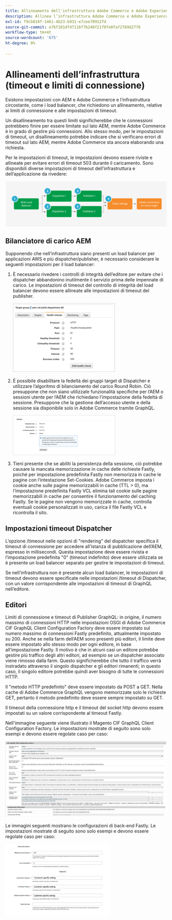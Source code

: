 ```yaml
---
title: Allineamento dell'infrastruttura Adobe Commerce e Adobe Experience Manager
description: Allinea l’infrastruttura Adobe Commerce e Adobe Experience Manager per impostare timeout e limiti di connessione accettabili.
exl-id: f9cb818f-1461-4b23-b931-e7cee70912fd
source-git-commit: e76f101df47116f7b246f21f0fe0fa72769d2776
workflow-type: tm+mt
source-wordcount: '675'
ht-degree: 0%

---
```


# Allineamenti dell’infrastruttura (timeout e limiti di connessione)

Esistono impostazioni con AEM e Adobe Commerce e l’infrastruttura circostante, come i load balancer, che richiedono un allineamento, relative ai limiti di connessione e alle impostazioni di timeout.

Un disallineamento tra questi limiti significherebbe che le connessioni potrebbero finire per essere limitate sul lato AEM, mentre Adobe Commerce è in grado di gestire più connessioni. Allo stesso modo, per le impostazioni di timeout, un disallineamento potrebbe indicare che si verificano errori di timeout sul lato AEM, mentre Adobe Commerce sta ancora elaborando una richiesta.

Per le impostazioni di timeout, le impostazioni devono essere riviste e allineate per evitare errori di timeout 503 durante il caricamento. Sono disponibili diverse impostazioni di timeout dell’infrastruttura e dell’applicazione da rivedere:

![Diagramma numerato che descrive timeout e limiti di connessione per AEM](../assets/commerce-at-scale/timeout-settings.svg)

## Bilanciatore di carico AEM

Supponendo che nell’infrastruttura siano presenti un load balancer per applicazioni AWS e più dispatcher/publisher, è necessario considerare le seguenti impostazioni per il load balancer:

1. È necessario rivedere i controlli di integrità dell’editore per evitare che i dispatcher abbandonino inutilmente il servizio prima delle impennate di carico. Le impostazioni di timeout del controllo di integrità del load balancer devono essere allineate alle impostazioni di timeout del publisher.

   ![Schermata che mostra i controlli di integrità del load balancer per AEM](../assets/commerce-at-scale/health-checks.png)

1. È possibile disabilitare la fedeltà dei gruppi target di Dispatcher e utilizzare l’algoritmo di bilanciamento del carico Round Robin. Ciò presuppone che non siano utilizzate funzionalità specifiche per l’AEM o sessioni utente per l’AEM che richiedano l’impostazione della fedeltà di sessione. Presuppone che la gestione dell’accesso utente e della sessione sia disponibile solo in Adobe Commerce tramite GraphQL.

   ![Schermata che mostra gli attributi di fedeltà della sessione AEM](../assets/commerce-at-scale/session-stickiness.png)

1. Tieni presente che se abiliti la persistenza della sessione, ciò potrebbe causare la mancata memorizzazione in cache delle richieste Fastly, poiché per impostazione predefinita Fastly non memorizza in cache le pagine con l’intestazione Set-Cookies. Adobe Commerce imposta i cookie anche sulle pagine memorizzabili in cache (TTL > 0), ma l’impostazione predefinita Fastly VCL elimina tali cookie sulle pagine memorizzabili in cache per consentire il funzionamento del caching Fastly. Se le pagine non vengono memorizzate in cache, controlla eventuali cookie personalizzati in uso, carica il file Fastly VCL e ricontrolla il sito.

## Impostazioni timeout Dispatcher

L’opzione /timeout nelle opzioni di &quot;rendering&quot; del dispatcher specifica il timeout di connessione per accedere all’istanza di pubblicazione dell’AEM, espresso in millisecondi. Questa impostazione deve essere rivista e l’impostazione predefinita &quot;0&quot; (timeout indefinito) deve essere utilizzata se è presente un load balancer separato per gestire le impostazioni di timeout.

Se nell’infrastruttura non è presente alcun load balancer, le impostazioni di timeout devono essere specificate nelle impostazioni /timeout di Dispatcher, con un valore corrispondente alle impostazioni di timeout di GraphQL nell’editore.

## Editori

Limiti di connessione e timeout di Publisher GraphQL: in origine, il numero massimo di connessioni HTTP nelle impostazioni OSGI di Adobe Commerce CIF GraphQL Client Configuration Factory deve essere impostato sul numero massimo di connessioni Fastly predefinito, attualmente impostato su 200. Anche se nella farm dell’AEM sono presenti più editori, il limite deve essere impostato allo stesso modo per ogni editore, in base all’impostazione Fastly. Il motivo è che in alcuni casi un editore potrebbe gestire più traffico degli altri editori, ad esempio se un dispatcher associato viene rimosso dalla farm. Questo significherebbe che tutto il traffico verrà instradato attraverso il singolo dispatcher e gli editori rimanenti; in questo caso, il singolo editore potrebbe quindi aver bisogno di tutte le connessioni HTTP.

Il &quot;metodo HTTP predefinito&quot; deve essere impostato da POST a GET. Nella cache di Adobe Commerce GraphQL vengono memorizzate solo le richieste GET, pertanto il metodo predefinito deve essere sempre impostato su GET.

Il timeout della connessione http e il timeout del socket http devono essere impostati su un valore corrispondente al timeout Fastly.

Nell&#39;immagine seguente viene illustrato il Magento CIF GraphQL Client Configuration Factory. Le impostazioni mostrate di seguito sono solo esempi e devono essere regolate caso per caso:

![Schermata delle impostazioni di configurazione della Commerce integration framework](../assets/commerce-at-scale/cif-config.png)

Le immagini seguenti mostrano le configurazioni di back-end Fastly. Le impostazioni mostrate di seguito sono solo esempi e devono essere regolate caso per caso:

![Schermata delle impostazioni di configurazione dell&#39;amministratore Commerce per Fastly](../assets/commerce-at-scale/cif-config-advanced.png)
